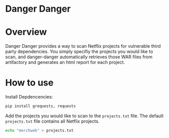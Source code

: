 Danger Danger
==========
# Overview
Danger Danger provides a way to scan Netflix projects for vulnerable third party dependencies.  You simply specifiy the projects you would like to scan, and danger-danger automatically retrieves those WAR files from artifactory and generates an html report for each project.  

# How to use

Install Depdencencies:

```bash
pip install grequests, requests
```

Add the projects you would like to scan to the `projects.txt` file.  The default `projects.txt` file contains all Netflix projects.  

```bash
echo "merchweb" > projects.txt
```
